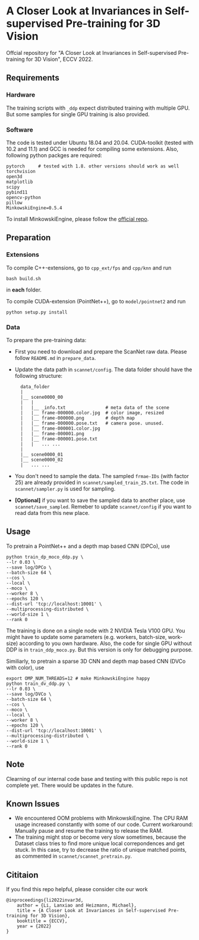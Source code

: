 # A Closer Look at Invariances in Self-supervised Pre-training for 3D Vision

Offcial repository for "A Closer Look at Invariances in Self-supervised Pre-training for 3D Vision", ECCV 2022. 


## Requirements

### Hardware

The training scripts with `_ddp` expect distributed training with multiple GPU. But some samples for single GPU training is also provided. 

### Software

The code is tested under Ubuntu 18.04 and 20.04. CUDA-toolkit (tested with 10.2 and 11.1) and GCC is needed for compiling some extensions. Also, following python packges are required:

    pytorch     # tested with 1.8. other versions should work as well
    torchvision
    open3d
    matplotlib
    scipy
    pybind11
    opencv-python
    pillow
    MinkowskiEngine=0.5.4

To install MinkowskiEngine, please follow the [official repo](https://github.com/NVIDIA/MinkowskiEngine). 


## Preparation

### Extensions

To compile C++-extensions, go to `cpp_ext/fps` and `cpp/knn` and run 

    bash build.sh

in **each** folder. 

To compile CUDA-extension (PointNet++), go to `model/pointnet2` and run 

    python setup.py install


### Data

To prepare the pre-training data: 

- First you need to download and prepare the ScanNet raw data. Please follow `README.md` in `prepare_data`.
- Update the data path in `scannet/config`. The data folder should have the following structure:

        data_folder
        |
        |__ scene0000_00
        |   |
        |   |__ _info.txt               # meta data of the scene
        |   |__ frame-000000.color.jpg  # color image, resized
        |   |__ frame-000000.png        # depth map
        |   |__ frame-000000.pose.txt   # camera pose. unused. 
        |   |__ frame-000001.color.jpg
        |   |__ frame-000001.png
        |   |__ frame-000001.pose.txt
        |   |   ... ...
        |
        |__ scene0000_01
        |__ scene0000_02
        |   ... ... 


- You don't need to sample the data. The sampled `frmae-IDs` (with factor 25) are already provided in `scannet/sampled_train_25.txt`. The code in `scannet/sampler.py` is used for sampling.
- **[Optional]** if you want to save the sampled data to another place, use `scannet/save_sampled`. Remeber to update `scannet/config` if you want to read data from this new place. 


## Usage

To pretrain a PointNet++ and a depth map based CNN (DPCo), use

    python train_dp_moco_ddp.py \
    --lr 0.03 \
    --save log/DPCo \
    --batch-size 64 \
    --cos \
    --local \
    --moco \
    --worker 8 \
    --epochs 120 \
    --dist-url 'tcp://localhost:10001' \
    --multiprocessing-distributed \
    --world-size 1 \
    --rank 0

The training is done on a single node with 2 NVIDIA Tesla V100 GPU. You might have to update some parameters (e.g. workers, batch-size, work-size) according to you own hardware. Also, the code for single GPU without DDP is in `train_ddp_moco.py`. But this version is only for debugging purpose. 

Similiarly, to pretrain a sparse 3D CNN and depth map based CNN (DVCo with color), use

    export OMP_NUM_THREADS=12 # make MinkowskiEngine happy
    python train_dv_ddp.py \
    --lr 0.03 \
    --save log/DVCo \
    --batch-size 64 \
    --cos \
    --moco \
    --local \
    --worker 8 \
    --epochs 120 \
    --dist-url 'tcp://localhost:10001' \
    --multiprocessing-distributed \
    --world-size 1 \
    --rank 0

## Note

Clearning of our internal code base and testing with this public repo is not complete yet. There would be updates in the future. 

## Known Issues

- We encountered OOM problems with MinkowskiEngine. The CPU RAM usage increased constantly with some of our code. Current workaround: Manually pause and resume the training to release the RAM. 
- The training might stop or become very slow sometimes, because the Dataset class tries to find more unique local correpondences and get stuck. In this case, try to decrease the ratio of unique matched points, as commented in `scannet/scannet_pretrain.py`. 

## Cititaion

If you find this repo helpful, please consider cite our work 

    @inproceedings{li2022invar3d,
        author = {Li, Lanxiao and Heizmann, Michael},
        title = {A Closer Look at Invariances in Self-supervised Pre-training for 3D Vision},
        booktitle = {ECCV},
        year = {2022}
    }

